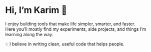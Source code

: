 # Hi, I’m Karim 👋  

I enjoy building tools that make life simpler, smarter, and faster.  
Here you’ll mostly find my experiments, side projects, and things I’m learning along the way.  

💡 I believe in writing clean, useful code that helps people.  
